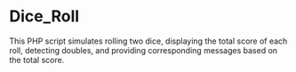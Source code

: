 # Dice_Roll
This PHP script simulates rolling two dice, displaying the total score of each roll, detecting doubles, and providing corresponding messages based on the total score.
